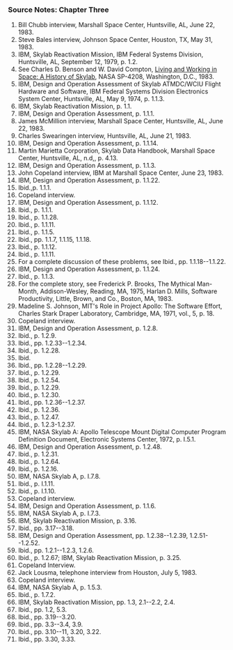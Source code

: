 ### Source Notes: Chapter Three

1.  Bill Chubb interview, Marshall Space Center, Huntsville, AL, June 22, 1983.
2.  Steve Bales interview, Johnson Space Center, Houston, TX, May 31, 1983.
3.  IBM, Skylab Reactivation Mission, IBM Federal Systems Division, Huntsville, AL, September 12, 1979, p. 1.2.
4.  See Charles D. Benson and W. David Compton, [Living and Working in Space: A History of Skylab](http://history.nasa.gov/SP-4208/sp4208.htm), NASA SP-4208, Washington, D.C., 1983.
5.  IBM, Design and Operation Assessment of Skylab ATMDC/WCIU Flight Hardware and Software, IBM Federal Systems Division Electronics System Center, Huntsville, AL, May 9, 1974, p. 1.1.3.
6.  IBM, Skylab Reactivation Mission, p. 1.1.
7.  IBM, Design and Operation Assessment, p. 1.1.1.
8.  James McMillion interview, Marshall Space Center, Huntsville, AL, June 22, 1983.
9.  Charles Swearingen interview, Huntsville, AL, June 21, 1983.
10. IBM, Design and Operation Assessment, p. 1.1.14.
11. Martin Marietta Corporation, Skylab Data Handbook, Marshall Space Center, Huntsville, AL, n.d,, p. 4.13.
12. IBM, Design and Operation Assessment, p. 1.1.3.
13. John Copeland interview, IBM at Marshall Space Center, June 23, 1983.
14. IBM, Design and Operation Assessment, p. 1.1.22.
15. Ibid.,p. 1.1.1.
16. Copeland interview.
17. IBM, Design and Operation Assessment, p. 1.1.12.
18. Ibid., p. 1.1.1.
19. Ibid., p. 1.1.28.
20. Ibid., p. 1.1.11.
21. Ibid., p. 1.1.5.
22. Ibid., pp. 1.1.7, 1.1.15, 1.1.18.
23. Ibid., p. 1.1.12.
24. Ibid., p. 1.1.11.
25. For a complete discussion of these problems, see Ibid., pp. 1.1.18--1.1.22.
26. IBM, Design and Operation Assessment, p. 1.1.24.
27. Ibid., p. 1.1.3.
28. For the complete story, see Frederick P. Brooks, The Mythical Man-Month, Addison-Wesley, Reading, MA, 1975, Harlan D. Mills, Software Productivity, Little, Brown, and Co., Boston, MA, 1983.
29. Madeline S. Johnson, MIT's Role in Project Apollo: The Software Effort, Charles Stark Draper Laboratory, Cambridge, MA, 1971, vol., 5, p. 18.
30. Copeland interview.
31. IBM, Design and Operation Assessment, p. 1.2.8.
32. Ibid., p. 1.2.9.
33. Ibid., pp. 1.2.33--1.2.34.
34. Ibid., p. 1.2.28.
35. Ibid.
36. Ibid., pp. 1.2.28--1.2.29.
37. Ibid., p. 1.2.29.
38. Ibid., p. 1.2.54.
39. Ibid., p. 1.2.29.
40. Ibid., p. 1.2.30.
41. Ibid., pp. 1.2.36--1.2.37.
42. Ibid., p. 1.2.36.
43. Ibid., p. 1.2.47.
44. Ibid., p. 1.2.3-1.2.37.
45. IBM, NASA Skylab A: Apollo Telescope Mount Digital Computer Program Definition Document, Electronic Systems Center, 1972, p. I.5.1.
46. IBM, Design and Operation Assessment, p. 1.2.48.
47. Ibid., p. 1.2.31.
48. Ibid., p. 1.2.64.
49. Ibid., p. 1.2.16.
50. IBM, NASA Skylab A, p. I.7.8.
51. Ibid., p. I.1.11.
52. Ibid., p. I.1.10.
53. Copeland interview.
54. IBM, Design and Operation Assessment, p. 1.1.6.
55. IBM, NASA Skylab A, p. I.7.3.
56. IBM, Skylab Reactivation Mission, p. 3.16.
57. Ibid., pp. 3.17--3.18.
58. IBM, Design and Operation Assessment, pp. 1.2.38--1.2.39, 1.2.51--1.2.52.
59. Ibid., pp. 1.2.1--1.2.3, 1.2.6.
60. Ibid., p. 1.2.67; IBM, Skylab Reactivation Mission, p. 3.25.
61. Copeland Interview.
62. Jack Lousma, telephone interview from Houston, July 5, 1983.
63. Copeland interview.
64. IBM, NASA Skylab A, p. 1.5.3.
65. Ibid., p. 1.7.2.
66. IBM, Skylab Reactivation Mission, pp. 1.3, 2.1--2.2, 2.4.
67. Ibid., pp. 1.2, 5.3.
68. Ibid., pp. 3.19--3.20.
69. Ibid., pp. 3.3--3.4, 3.9.
70. Ibid., pp. 3.10--11, 3.20, 3.22.
71. Ibid., pp. 3.30, 3.33.
